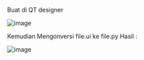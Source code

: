 Buat di QT designer

![image](https://user-images.githubusercontent.com/72422050/117261221-1c5c8280-ae7a-11eb-8cee-0ee1de9766e1.png)

Kemudian Mengonversi file.ui ke file.py
Hasil :

![image](https://user-images.githubusercontent.com/72422050/117261442-54fc5c00-ae7a-11eb-8f22-587f89858d49.png)

